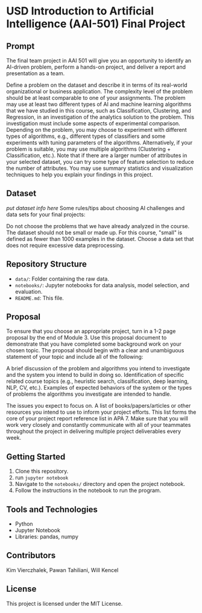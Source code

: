 # USD Introduction to Artificial Intelligence (AAI-501) Final Project 


## Prompt
The final team project in AAI 501 will give you an opportunity to identify an AI-driven problem, perform a hands-on project, and deliver a report and presentation as a team.

Define a problem on the dataset and describe it in terms of its real-world organizational or business application. The complexity level of the problem should be at least comparable to one of your assignments. The problem may use at least two different types of AI and machine learning algorithms that we have studied in this course, such as Classification, Clustering, and Regression, in an investigation of the analytics solution to the problem. This investigation must include some aspects of experimental comparison. Depending on the problem, you may choose to experiment with different types of algorithms, e.g., different types of classifiers and some experiments with tuning parameters of the algorithms. Alternatively, if your problem is suitable, you may use multiple algorithms (Clustering + Classification, etc.). Note that if there are a larger number of attributes in your selected dataset, you can try some type of feature selection to reduce the number of attributes. You may use summary statistics and visualization techniques to help you explain your findings in this project.

## Dataset
*put dataset info here*
Some rules/tips about choosing AI challenges and data sets for your final projects:

Do not choose the problems that we have already analyzed in the course.
The dataset should not be small or made up. For this course, "small" is defined as fewer than 1000 examples in the dataset.
Choose a data set that does not require excessive data preprocessing.

## Repository Structure
- `data/`: Folder containing the raw data.
- `notebooks/`: Jupyter notebooks for data analysis, model selection, and evaluation.
- `README.md`: This file.

## Proposal
To ensure that you choose an appropriate project, turn in a 1-2 page proposal by the end of Module 3. Use this proposal document to demonstrate that you have completed some background work on your chosen topic. The proposal should begin with a clear and unambiguous statement of your topic and include all of the following:

A brief discussion of the problem and algorithms you intend to investigate and the system you intend to build in doing so.
Identification of specific related course topics (e.g., heuristic search, classification, deep learning, NLP, CV, etc.).
Examples of expected behaviors of the system or the types of problems the algorithms you investigate are intended to handle.

The issues you expect to focus on.
A list of books/papers/articles or other resources you intend to use to inform your project efforts. This list forms the core of your project report reference list in APA 7.
Make sure that you will work very closely and constantly communicate with all of your teammates throughout the project in delivering multiple project deliverables every week. 


## Getting Started
1. Clone this repository.
2. run `jupyter notebook`
3. Navigate to the `notebooks/` directory and open the project notebook.
4. Follow the instructions in the notebook to run the program.

## Tools and Technologies
- Python
- Jupyter Notebook
- Libraries: pandas, numpy

## Contributors
Kim Vierczhalek, Pawan Tahiliani, Will Kencel

## License
This project is licensed under the MIT License.

